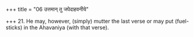 +++
title = "06 उत्तमान् तु जपेदाहवनीये"

+++
21. He may, however, (simply) mutter the last verse or may put (fuel-sticks) in the Ahavaniya (with that verse).  
